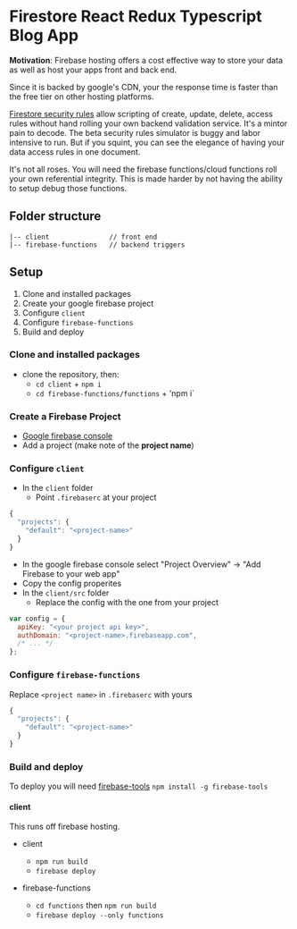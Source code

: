 # Firestore React Redux Typescript Blog App

__Motivation__: Firebase hosting offers a cost effective way to store your data as well as host your apps front and back end.  

Since it is backed by google's CDN, your the response time is faster than the free tier on other hosting platforms.

[Firestore security rules](https://firebase.google.com/docs/firestore/security/get-started) allow scripting of create, update, delete, access rules without hand rolling your own backend validation service.  It's a mintor pain to decode.  The beta security rules simulator is buggy and labor intensive to run.  But if you squint, you can see the elegance of having your data access rules in one document.

It's not all roses.  You will need the firebase functions/cloud functions roll your own referential integrity.  This is made harder by not having the ability to setup debug those functions.  

## Folder structure

```text
|-- client               // front end
|-- firebase-functions   // backend triggers
```

## Setup

1. Clone and installed packages
2. Create your google firebase project
3. Configure `client`
4. Configure `firebase-functions`
5. Build and deploy

### Clone and installed packages

- clone the repository, then:
  - `cd client` + `npm i`
  - `cd firebase-functions/functions` + 'npm i`

### Create a Firebase Project

- [Google firebase console](https://console.firebase.google.com)
- Add a project (make note of the **project name**)

### Configure `client`

- In the `client` folder
  - Point `.firebaserc` at your project

```javascript
{
  "projects": {
    "default": "<project-name>"
  }
}
```

- In the google firebase console select "Project Overview" -> "Add Firebase to your web app"
- Copy the config properites
- In the `client/src` folder
  - Replace the config with the one from your project

```javascript
var config = {
  apiKey: "<your project api key>",
  authDomain: "<project-name>.firebaseapp.com",
  /* ... */
};
```

### Configure `firebase-functions`

Replace `<project name>` in `.firebaserc` with yours

```javascript
{
  "projects": {
    "default": "<project-name>"
  }
}
```

### Build and deploy

To deploy you will need [firebase-tools](https://firebase.google.com/docs/hosting/quickstart)  `npm install -g firebase-tools`

#### client

This runs off firebase hosting.  

- client
  - `npm run build`
  - `firebase deploy`

- firebase-functions
  - `cd functions` then `npm run build`
  - `firebase deploy --only functions`
